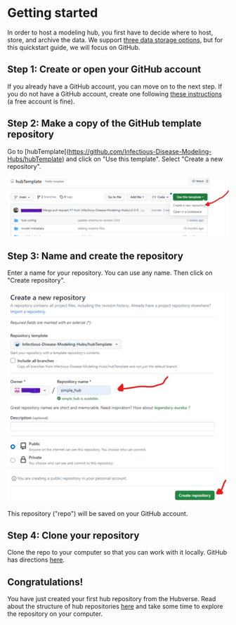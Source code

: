 # Getting started  

In order to host a modeling hub, you first have to decide where to host, store, and archive the data. We support [three data storage options](../overview/data-storage.md), but for this quickstart guide, we will focus on GitHub.  

## Step 1: Create or open your GitHub account  

If you already have a GitHub account, you can move on to the next step.  If you do not have a GitHub account, create one following [these instructions](https://docs.github.com/en/get-started/signing-up-for-github/signing-up-for-a-new-github-account) (a free account is fine).  

## Step 2: Make a copy of the GitHub template repository  

Go to [hubTemplate[(https://github.com/Infectious-Disease-Modeling-Hubs/hubTemplate) and click on "Use this template". Select "Create a new repository".  

[![Instructions to create Hub Template copy of repository](../images/hubTemplate.png)](https://github.com/Infectious-Disease-Modeling-Hubs/hubTemplate)  

## Step 3: Name and create the repository  

Enter a name for your repository.  You can use any name.  Then click on "Create repository".  

![Naming your repository on GitHub](../images/repo_nam.png)  

This repository ("repo") will be saved on your GitHub account.  

## Step 4: Clone your repository  

Clone the repo to your computer so that you can work with it locally.  GitHub has directions [here](https://docs.github.com/en/repositories/creating-and-managing-repositories/cloning-a-repository).  

## Congratulations!  

You have just created your first hub repository from the Hubverse. Read about the structure of hub repositories [here](../user-guide/hub.structure.md) and take some time to explore the repository on your computer.  
